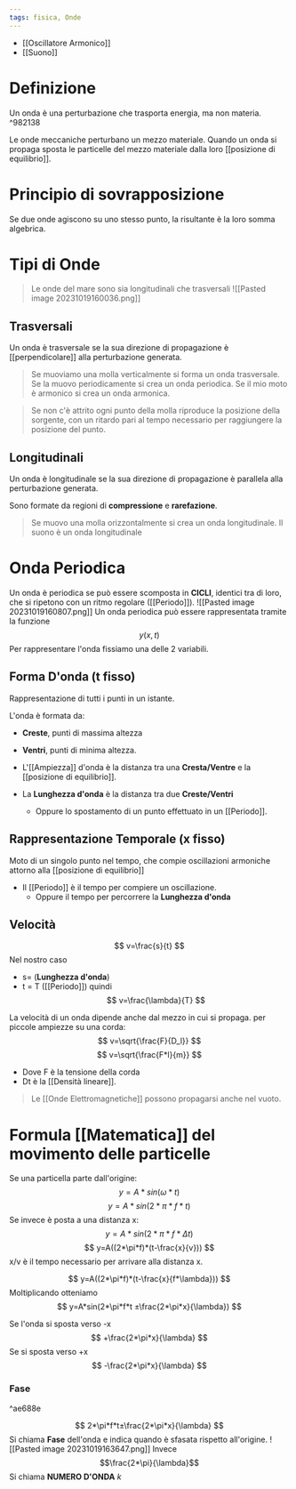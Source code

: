 ```yaml
---
tags: fisica, Onde
---
```

- [[Oscillatore Armonico]] 
- [[Suono]]

# Definizione
Un onda è una perturbazione che trasporta energia, ma non materia. ^982138


Le onde meccaniche perturbano un mezzo materiale.
Quando un onda si propaga sposta le particelle del mezzo materiale dalla loro [[posizione di equilibrio]].

# Principio di sovrapposizione
Se due onde agiscono su uno stesso punto, la risultante è la loro somma algebrica.

# Tipi di Onde
>Le onde del mare sono sia longitudinali che trasversali
![[Pasted image 20231019160036.png]]
## Trasversali
Un onda è trasversale se la sua direzione di propagazione è [[perpendicolare]] alla perturbazione generata.

>Se muoviamo una molla verticalmente si forma un onda trasversale.
>Se la muovo periodicamente si crea un onda periodica.
>Se il mio moto è armonico si crea un onda armonica.

>Se non c'è attrito ogni punto della molla riproduce la posizione della sorgente, con un ritardo pari al tempo necessario per raggiungere la posizione del punto.
## Longitudinali
Un onda è longitudinale se la sua direzione di propagazione è parallela alla perturbazione generata.

Sono formate da regioni di __compressione__ e __rarefazione__.

>Se muovo una molla orizzontalmente si crea un onda longitudinale.
>Il suono è un onda longitudinale
# Onda Periodica
Un onda è periodica se può essere scomposta in __CICLI__, identici tra di loro, che si ripetono con un ritmo regolare ([[Periodo]]).
![[Pasted image 20231019160807.png]]
Un onda periodica può essere rappresentata tramite la funzione
$$
y(x,t)
$$
Per rappresentare l'onda fissiamo una delle 2 variabili.
## Forma D'onda (t fisso)
Rappresentazione di tutti i punti in un istante.

L'onda è formata da:
- __Creste__, punti di massima altezza
- __Ventri__, punti di minima altezza.

- L'[[Ampiezza]] d'onda è la distanza tra una __Cresta/Ventre__ e la [[posizione di equilibrio]].

- La __Lunghezza d'onda__ è la distanza tra due __Creste/Ventri__ 
	- Oppure lo spostamento di un punto effettuato in un [[Periodo]].
## Rappresentazione Temporale (x fisso)
Moto di un singolo punto nel tempo, che compie oscillazioni armoniche attorno alla [[posizione di equilibrio]] 

- Il [[Periodo]] è il tempo per compiere un oscillazione.
	- Oppure il tempo per percorrere la __Lunghezza d'onda__

## Velocità
$$
v=\frac{s}{t}
$$
Nel nostro caso 
- s= (__Lunghezza d'onda__)
- t = T ([[Periodo]])
quindi
$$
v=\frac{\lambda}{T}
$$


La velocità di un onda dipende anche dal mezzo in cui si propaga.
per piccole ampiezze su una corda:
$$
v=\sqrt{\frac{F}{D_l}}
$$
$$
v=\sqrt{\frac{F*l}{m}}
$$
- Dove F è la tensione della corda
- Dt è la [[Densità lineare]].

>Le [[Onde Elettromagnetiche]] possono propagarsi anche nel vuoto.


# Formula [[Matematica]] del movimento delle particelle
Se una particella parte dall'origine:
$$
y=A*sin(\omega* t)
$$
$$
y=A*sin(2*\pi*f*t)
$$
Se invece è posta a una distanza x:
$$
y=A*sin(2 *\pi* f *\Delta t)
$$
$$
y=A((2*\pi*f)*(t-\frac{x}{v}))
$$
x/v è il tempo necessario per arrivare alla distanza x.

$$
y=A((2*\pi*f)*(t-\frac{x}{f*\lambda}))
$$
Moltiplicando otteniamo
$$
y=A*sin(2*\pi*f*t ±\frac{2*\pi*x}{\lambda})
$$


Se l'onda si sposta verso -x
$$
+\frac{2*\pi*x}{\lambda}
$$
Se si sposta verso +x
$$
-\frac{2*\pi*x}{\lambda}
$$


### __Fase__

^ae688e

$$
2*\pi*f*t±\frac{2*\pi*x}{\lambda}
$$
Si chiama __Fase__ dell'onda e indica quando è sfasata rispetto all'origine.
![[Pasted image 20231019163647.png]]
Invece $$\frac{2*\pi}{\lambda}$$Si chiama __NUMERO D'ONDA__ $k$ 